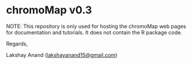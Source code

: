 # chromoMap v0.3

NOTE: This repository is only used for hosting the chromoMap web pages for documentation and tutorials. It does not contain the R package code.

Regards,

Lakshay Anand (lakshayanand15@gmail.com)
